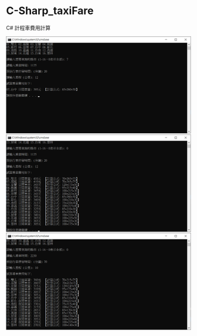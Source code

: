 # C-Sharp_taxiFare
C# 計程車費用計算


![alt text](https://raw.githubusercontent.com/WonChang05/C-Sharp_taxiFare/master/taxi1.png)
![alt text](https://raw.githubusercontent.com/WonChang05/C-Sharp_taxiFare/master/taxi2.png)
![alt text](https://raw.githubusercontent.com/WonChang05/C-Sharp_taxiFare/master/taxi3.png)

